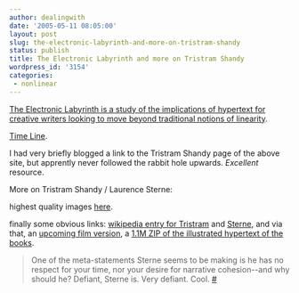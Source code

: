 ```yaml
---
author: dealingwith
date: '2005-05-11 08:05:00'
layout: post
slug: the-electronic-labyrinth-and-more-on-tristram-shandy
status: publish
title: The Electronic Labyrinth and more on Tristram Shandy
wordpress_id: '3154'
categories:
 - nonlinear
---
```


[The Electronic Labyrinth is a study of the implications of hypertext for creative writers looking to move beyond traditional notions of linearity][1].

[Time Line][2].

I had very briefly blogged a link to the Tristram Shandy page of the above site, but apprently never followed the rabbit hole upwards. *Excellent* resource.

More on Tristram Shandy / Laurence Sterne:

highest quality images [here][9].

finally some obvious links: [wikipedia entry for Tristram][10] and [Sterne][11], and via that, an [upcoming film version][12], a [1.1M ZIP of the illustrated hypertext of the books][13].

> One of the meta-statements Sterne seems to be making is he has no respect for your time, nor your desire for narrative cohesion--and why should he? Defiant, Sterne is. Very defiant. Cool. [#][15]

   [1]: http://www.iath.virginia.edu/elab/elab.html

   [2]: http://www.iath.virginia.edu/elab/hfl0267.html

   [9]: http://special.lib.gla.ac.uk/exhibns/month/oct2000.html

   [10]: http://en.wikipedia.org/wiki/Tristram_Shandy

   [11]: http://en.wikipedia.org/wiki/Laurence_Sterne

   [12]: http://uk.imdb.com/title/tt0423409/

   [13]: http://www.gutenberg.org/ebooks/1079

   [15]: http://www.amazon.com/exec/obidos/tg/detail/-/0140435050/103-5659850-4759052?v=glance
